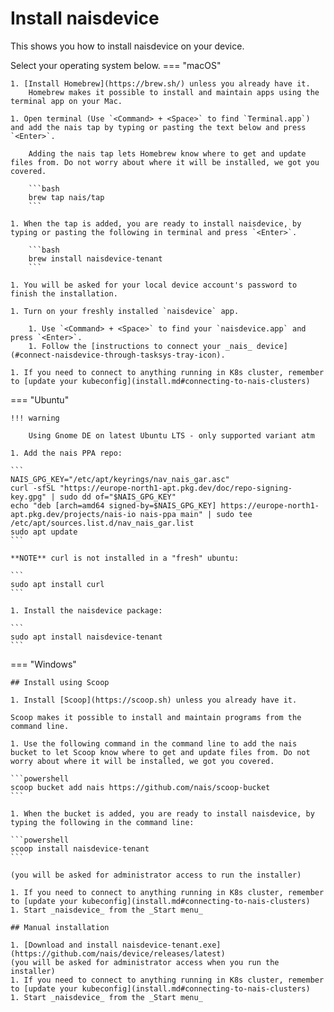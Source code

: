# Install naisdevice

This shows you how to install naisdevice on your device.

Select your operating system below.
=== "macOS"

    1. [Install Homebrew](https://brew.sh/) unless you already have it.
        Homebrew makes it possible to install and maintain apps using the terminal app on your Mac.

    1. Open terminal (Use `<Command> + <Space>` to find `Terminal.app`) and add the nais tap by typing or pasting the text below and press `<Enter>`.

        Adding the nais tap lets Homebrew know where to get and update files from. Do not worry about where it will be installed, we got you covered.

        ```bash
        brew tap nais/tap
        ```

    1. When the tap is added, you are ready to install naisdevice, by typing or pasting the following in terminal and press `<Enter>`.

        ```bash
        brew install naisdevice-tenant
        ```

    1. You will be asked for your local device account's password to finish the installation.

    1. Turn on your freshly installed `naisdevice` app.

        1. Use `<Command> + <Space>` to find your `naisdevice.app` and press `<Enter>`.
        1. Follow the [instructions to connect your _nais_ device](#connect-naisdevice-through-tasksys-tray-icon).

    1. If you need to connect to anything running in K8s cluster, remember to [update your kubeconfig](install.md#connecting-to-nais-clusters)

=== "Ubuntu"

    !!! warning

        Using Gnome DE on latest Ubuntu LTS - only supported variant atm

    1. Add the nais PPA repo:

    ```
    NAIS_GPG_KEY="/etc/apt/keyrings/nav_nais_gar.asc"
    curl -sfSL "https://europe-north1-apt.pkg.dev/doc/repo-signing-key.gpg" | sudo dd of="$NAIS_GPG_KEY"
    echo "deb [arch=amd64 signed-by=$NAIS_GPG_KEY] https://europe-north1-apt.pkg.dev/projects/nais-io nais-ppa main" | sudo tee /etc/apt/sources.list.d/nav_nais_gar.list
    sudo apt update
    ```

    **NOTE** curl is not installed in a "fresh" ubuntu:

    ```
    sudo apt install curl
    ```

    1. Install the naisdevice package:

    ```
    sudo apt install naisdevice-tenant
    ```

=== "Windows"

    ## Install using Scoop

    1. Install [Scoop](https://scoop.sh) unless you already have it.

    Scoop makes it possible to install and maintain programs from the command line.

    1. Use the following command in the command line to add the nais bucket to let Scoop know where to get and update files from. Do not worry about where it will be installed, we got you covered.

    ```powershell
    scoop bucket add nais https://github.com/nais/scoop-bucket
    ```

    1. When the bucket is added, you are ready to install naisdevice, by typing the following in the command line:

    ```powershell
    scoop install naisdevice-tenant
    ```

    (you will be asked for administrator access to run the installer)

    1. If you need to connect to anything running in K8s cluster, remember to [update your kubeconfig](install.md#connecting-to-nais-clusters)
    1. Start _naisdevice_ from the _Start menu_

    ## Manual installation

    1. [Download and install naisdevice-tenant.exe](https://github.com/nais/device/releases/latest)
    (you will be asked for administrator access when you run the installer)
    1. If you need to connect to anything running in K8s cluster, remember to [update your kubeconfig](install.md#connecting-to-nais-clusters)
    1. Start _naisdevice_ from the _Start menu_
